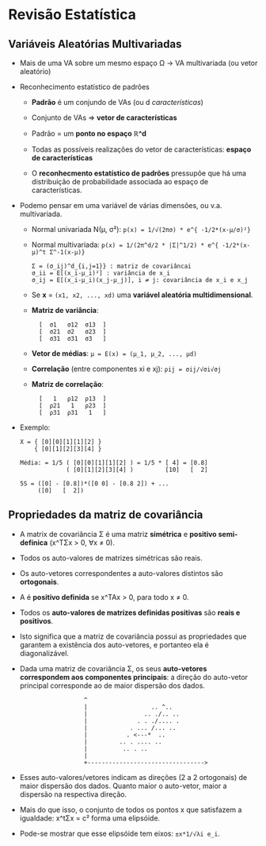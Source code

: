 Revisão Estatística
====================

Variáveis Aleatórias Multivariadas
-----------------------------------

- Mais de uma VA sobre um mesmo espaço Ω → VA multivariada
  (ou vetor aleatório)

- Reconhecimento estatístico de padrões
  - **Padrão** é um conjundo de VAs (ou d *características*)
  - Conjunto de VAs => **vetor de características**
  - Padrão = um **ponto no espaço ℝ^d**
  - Todas as possíveis realizações do vetor de características:
    **espaço de características**

  - O **reconhecmento estatístico de padrões** pressupõe que há uma
    distribuição de probabilidade associada ao espaço de características.

- Podemo pensar em uma variável de várias dimensões, ou v.a. multivariada.

  - Normal univariada N(µ, σ²):
    `p(x) = 1/√(2πσ) * e^{ -1/2*(x-µ/σ)²}`

  - Normal multivariada:
    `p(x) = 1/(2π^d/2 * |Σ|^1/2) * e^{ -1/2*(x-µ)^t Σ^-1(x-µ)}`

    ```
    Σ = (σ_ij)^d_{i,j=1}} : matriz de covariâncai
    σ_ii = E[(x_i-µ_i)²] : variância de x_i
    σ_ij = E[(x_i-µ_i)(x_j-µ_j)], i ≠ j: covariância de x_i e x_j
    ```

  - Se **x** = `(x1, x2, ..., xd)` uma **variável aleatória multidimensional**.

  - **Matriz de variância**:
    
    ```
      [  σ1   σ12  σ13  ]
      [  σ21  σ2   σ23  ]
      [  σ31  σ31  σ3   ]
    ```

  - **Vetor de médias**: `µ = E(x) = (µ_1, µ_2, ..., µd)`

  -  **Correlação** (entre componentes xi e xj): `ρij = σij/√σi√σj`

  - **Matriz de correlação**:

    ```
      [   1   ρ12  ρ13  ]
      [  ρ21   1   ρ23  ]
      [  ρ31  ρ31   1   ]
    ```

- Exemplo:

  ```
  X = { [0][0][1][1][2] }
      { [0][1][2][3][4] }

  Média: = 1/5 ( [0][0][1][1][2] ) = 1/5 * [ 4] = [0.8]
               ( [0][1][2][3][4] )         [10]   [  2]

  5S = ([0] - [0.8])*([0 0] - [0.8 2]) + ...
       ([0]   [  2])
  ```

Propriedades da matriz de covariância
--------------------------------------

- A matrix de covariância Σ é uma matriz **simétrica** e **positivo
  semi-definica** (x^TΣx > 0, ∀x ≠ 0).

- Todos os auto-valores de matrizes simétricas são reais.

- Os auto-vetores correspondentes a auto-valores distintos são **ortogonais**.

- A é **positivo definida** se x^TAx > 0, para todo x ≠ 0.

- Todos os **auto-valores de matrizes definidas positivas** são **reais e
  positivos**.

- Isto significa que a matriz de covariância possui as propriedades que
  garantem a existência dos auto-vetores, e portanteo ela é diagonalizável.

- Dada uma matriz de covariância Σ, os seus **auto-vetores correspondem aos
  componentes principais**: a direção do auto-vetor principal corresponde ao de
  maior dispersão dos dados.
  ```
                    ^
                    |                  .. ^..
                    |                .. ./.. ..  
                    |              . . ./.... .   
                    |            . ... /... ..
                    |           . <---*  ..  
                    |         .. . .... ..
                    |          .. . ..  
                    |
                    +--------------------------------->
  ```

- Esses auto-valores/vetores indicam as direções (2 a 2 ortogonais) de maior
  dispersão dos dados. Quanto maior o auto-vetor, maior a dispersão na
  respectiva direção.

- Mais do que isso, o conjunto de todos os pontos x que satisfazem a igualdade:
  x^tΣx = c² forma uma elipsóide.

- Pode-se mostrar que esse elipsóide tem eixos: `±x*1/√λi e_i`.
